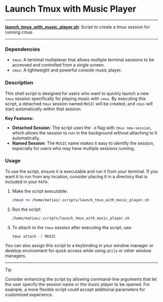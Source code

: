 # Launch Tmux with Music Player

---

**[launch_tmux_with_music_player.sh](launch_tmux_with_music_player.sh)**: Script to create a tmux session for running cmus

---

### Dependencies

- `tmux`: A terminal multiplexer that allows multiple terminal sessions to be accessed and controlled from a single screen.
- `cmus`: A lightweight and powerful console music player.

### Description

This shell script is designed for users who want to quickly launch a new `tmux` session specifically for playing music with `cmus`. By executing this script, a detached `tmux` session named `MUSIC` will be created, and `cmus` will start automatically within that session.

**Key Features:**
- **Detached Session**: The script uses the `-d` flag with `tmux new-session`, which allows the session to run in the background without attaching to it automatically.
- **Named Session**: The `MUSIC` name makes it easy to identify the session, especially for users who may have multiple sessions running.

### Usage

To use the script, ensure it is executable and run it from your terminal. If you want it to run from any location, consider placing it in a directory that is included in your `PATH`.

1. Make the script executable:
   ```bash
   chmod +x /home/matias/.scripts/launch_tmux_with_music_player.sh
   ```

2. Run the script:
   ```bash
   /home/matias/.scripts/launch_tmux_with_music_player.sh
   ```

3. To attach to the `tmux` session after executing the script, use:
   ```bash
   tmux attach -t MUSIC
   ```

You can also assign this script to a keybinding in your window manager or desktop environment for quick access while using `qtile` or other window managers.

---

> [!TIP]  
> Consider enhancing the script by allowing command-line arguments that let the user specify the session name or the music player to be opened. For example, a more flexible script could accept additional parameters for customized experience.
